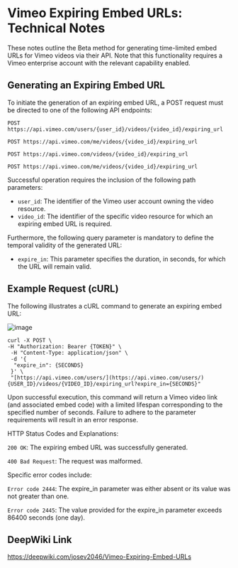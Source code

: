 # Vimeo Expiring Embed URLs: Technical Notes

These notes outline the Beta method for generating time-limited embed URLs for Vimeo videos via their API. Note that this functionality requires a Vimeo enterprise account with the relevant capability enabled.

## Generating an Expiring Embed URL

To initiate the generation of an expiring embed URL, a POST request must be directed to one of the following API endpoints:

`POST https://api.vimeo.com/users/{user_id}/videos/{video_id}/expiring_url`

`POST https://api.vimeo.com/me/videos/{video_id}/expiring_url`

`POST https://api.vimeo.com/videos/{video_id}/expiring_url`

`POST https://api.vimeo.com/me/videos/{video_id}/expiring_url`



Successful operation requires the inclusion of the following path parameters:

* `user_id`: The identifier of the Vimeo user account owning the video resource.
* `video_id`: The identifier of the specific video resource for which an expiring embed URL is required.

Furthermore, the following query parameter is mandatory to define the temporal validity of the generated URL:

* `expire_in`: This parameter specifies the duration, in seconds, for which the URL will remain valid.

## Example Request (cURL)

The following illustrates a cURL command to generate an expiring embed URL:

![image](https://github.com/user-attachments/assets/39574ae9-83a3-4743-b403-021b625823b2)


~~~```bash
curl -X POST \
-H "Authorization: Bearer {TOKEN}" \
 -H "Content-Type: application/json" \
 -d '{
  "expire_in": {SECONDS}
 }' \
 "[https://api.vimeo.com/users/](https://api.vimeo.com/users/){USER_ID}/videos/{VIDEO_ID}/expiring_url?expire_in={SECONDS}"
~~~

Upon successful execution, this command will return a Vimeo video link (and associated embed code) with a limited lifespan corresponding to the specified number of seconds. Failure to adhere to the parameter requirements will result in an error response.

HTTP Status Codes and Explanations:

`200 OK`: The expiring embed URL was successfully generated.

`400 Bad Request`: The request was malformed. 

Specific error codes include:

`Error code 2444`: The expire_in parameter was either absent or its value was not greater than one.

`Error code 2445`: The value provided for the expire_in parameter exceeds 86400 seconds (one day).

## DeepWiki Link

https://deepwiki.com/josev2046/Vimeo-Expiring-Embed-URLs
